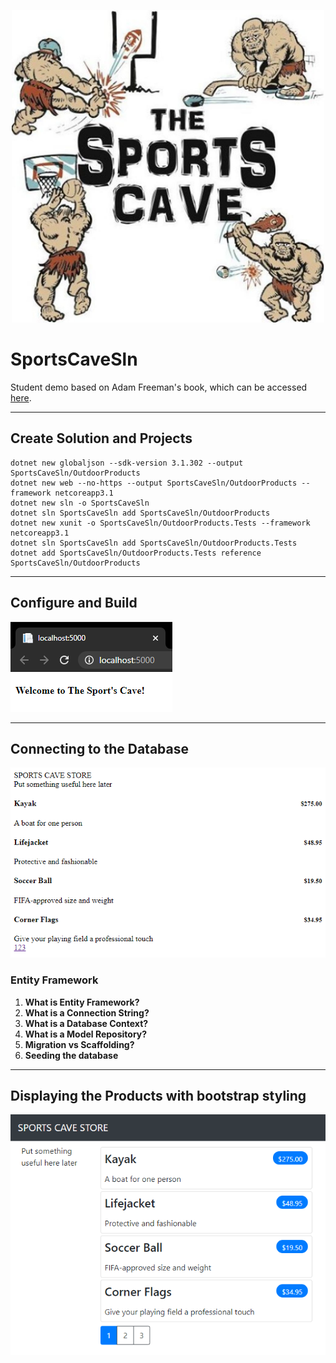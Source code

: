<p align="center">
    <img src="https://github.com/PerezDC/SportsCaveSln/blob/master/Sport-Cave-Logo-1024x1024.jpg" alt="SportsCaveLogo" width="500" height="500">
</p>

# SportsCaveSln
Student demo based on Adam Freeman's book, which can be accessed [here](https://www.apress.com/gp/book/9781484254394).

----

## Create Solution and Projects
    dotnet new globaljson --sdk-version 3.1.302 --output SportsCaveSln/OutdoorProducts
    dotnet new web --no-https --output SportsCaveSln/OutdoorProducts --framework netcoreapp3.1
    dotnet new sln -o SportsCaveSln
    dotnet sln SportsCaveSln add SportsCaveSln/OutdoorProducts 
    dotnet new xunit -o SportsCaveSln/OutdoorProducts.Tests --framework netcoreapp3.1
    dotnet sln SportsCaveSln add SportsCaveSln/OutdoorProducts.Tests 
    dotnet add SportsCaveSln/OutdoorProducts.Tests reference SportsCaveSln/OutdoorProducts
    
----

## Configure and Build
![Screenshot1](https://github.com/PerezDC/SportsCaveSln/blob/master/ImageFiles/ScreenShot1.PNG)

----

## Connecting to the Database
![Screenshot2](https://github.com/PerezDC/SportsCaveSln/blob/master/ImageFiles/ScreenShot3.PNG)

### Entity Framework
1. __What is Entity Framework?__
2. __What is a Connection String?__
3. __What is a Database Context?__
4. __What is a Model Repository?__
5. __Migration vs Scaffolding?__
6. __Seeding the database__
----

## Displaying the Products with bootstrap styling
![Screenshot3](https://github.com/PerezDC/SportsCaveSln/blob/master/ImageFiles/ScreenShot2.PNG)
